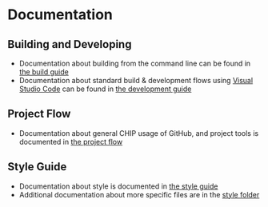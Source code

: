 # Documentation

## Building and Developing

* Documentation about building from the command line can be found in [the build guide](./BUILDING.md)
* Documentation about standard build & development flows using [Visual Studio Code](https://code.visualstudio.com/) can be found in [the development guide](./VSCODE_DEVELOPMENT.md)

## Project Flow

* Documentation about general CHIP usage of GitHub, and project tools is documented in [the project flow](./PROJECT_FLOW.md)

## Style Guide

* Documentation about style is documented in [the style guide](./STYLE_GUIDE.md)
* Additional documentation about more specific files are in the [style folder](./style/)

